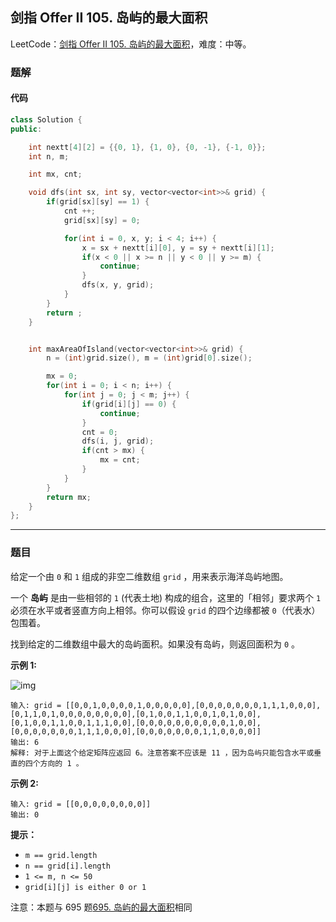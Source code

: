 ## 剑指 Offer II 105. 岛屿的最大面积

LeetCode：[剑指 Offer II 105. 岛屿的最大面积](https://leetcode.cn/problems/ZL6zAn/)，难度：中等。

### 题解

#### 代码

```c++
class Solution {
public:

    int nextt[4][2] = {{0, 1}, {1, 0}, {0, -1}, {-1, 0}};
    int n, m;

    int mx, cnt;

    void dfs(int sx, int sy, vector<vector<int>>& grid) {
        if(grid[sx][sy] == 1) {
            cnt ++;
            grid[sx][sy] = 0;

            for(int i = 0, x, y; i < 4; i++) {
                x = sx + nextt[i][0], y = sy + nextt[i][1];
                if(x < 0 || x >= n || y < 0 || y >= m) {
                    continue;
                }
                dfs(x, y, grid);
            }
        }
        return ;
    }


    int maxAreaOfIsland(vector<vector<int>>& grid) {
        n = (int)grid.size(), m = (int)grid[0].size();

        mx = 0;
        for(int i = 0; i < n; i++) {
            for(int j = 0; j < m; j++) {
                if(grid[i][j] == 0) {
                    continue;
                }
                cnt = 0;
                dfs(i, j, grid);
                if(cnt > mx) {
                    mx = cnt;
                }
            }
        }
        return mx;
    }
};
```



---



### 题目

给定一个由 `0` 和 `1` 组成的非空二维数组 `grid` ，用来表示海洋岛屿地图。

一个 **岛屿** 是由一些相邻的 `1` (代表土地) 构成的组合，这里的「相邻」要求两个 `1` 必须在水平或者竖直方向上相邻。你可以假设 `grid` 的四个边缘都被 `0`（代表水）包围着。

找到给定的二维数组中最大的岛屿面积。如果没有岛屿，则返回面积为 `0` 。

 

**示例 1:**

![img](https://gitee.com/xwl66/leetcode/raw/master/image/jianZhiOfferII105-1626667010-nSGPXz-image.png)

```
输入: grid = [[0,0,1,0,0,0,0,1,0,0,0,0,0],[0,0,0,0,0,0,0,1,1,1,0,0,0],[0,1,1,0,1,0,0,0,0,0,0,0,0],[0,1,0,0,1,1,0,0,1,0,1,0,0],[0,1,0,0,1,1,0,0,1,1,1,0,0],[0,0,0,0,0,0,0,0,0,0,1,0,0],[0,0,0,0,0,0,0,1,1,1,0,0,0],[0,0,0,0,0,0,0,1,1,0,0,0,0]]
输出: 6
解释: 对于上面这个给定矩阵应返回 6。注意答案不应该是 11 ，因为岛屿只能包含水平或垂直的四个方向的 1 。
```

**示例 2:**

```
输入: grid = [[0,0,0,0,0,0,0,0]]
输出: 0
```

 

**提示：**

- `m == grid.length`
- `n == grid[i].length`
- `1 <= m, n <= 50`
- `grid[i][j] is either 0 or 1`

 

注意：本题与 695 题[695. 岛屿的最大面积](https://leetcode-cn.com/problems/max-area-of-island/)相同

